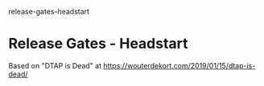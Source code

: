 release-gates-headstart
# Release Gates - Headstart

Based on "DTAP is Dead" at https://wouterdekort.com/2019/01/15/dtap-is-dead/
